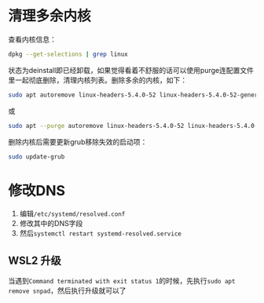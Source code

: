 # 清理多余内核

查看内核信息：

```bash
dpkg --get-selections | grep linux
```

状态为deinstall即已经卸载，如果觉得看着不舒服的话可以使用purge连配置文件里一起彻底删除，清理内核列表。删除多余的内核，如下：

```bash
sudo apt autoremove linux-headers-5.4.0-52 linux-headers-5.4.0-52-generic linux-image-5.4.0-52-generic linux-modules-5.4.0-52-generic linux-modules-extra-5.4.0-52-generic linux-modules-nvidia-450-5.4.0-52-generic
```

或

```bash
sudo apt --purge autoremove linux-headers-5.4.0-52 linux-headers-5.4.0-52-generic linux-image-5.4.0-52-generic linux-modules-5.4.0-52-generic linux-modules-extra-5.4.0-52-generic linux-modules-nvidia-450-5.4.0-52-generic
```

删除内核后需要更新grub移除失效的启动项：

```bash
sudo update-grub
```

# 修改DNS

1. 编辑`/etc/systemd/resolved.conf`
2. 修改其中的DNS字段
3. 然后`systemctl restart systemd-resolved.service`

## WSL2 升级

当遇到`Command terminated with exit status 1`的时候，先执行`sudo apt remove snpad`，然后执行升级就可以了